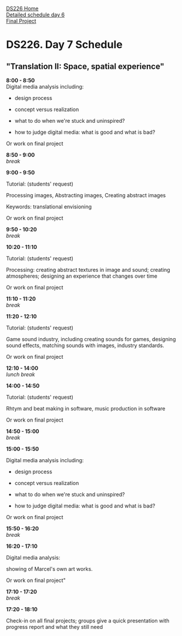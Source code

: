[DS226 Home](home.md)  
[Detailed schedule day 6](ds226-schedule-6.pdf)  
[Final Project](final.md)  

# DS226. Day 7 Schedule
## "Translation II: Space, spatial experience"



**8:00 - 8:50**  
Digital media analysis including:

- design process

- concept versus realization

- what to do when we're stuck and uninspired?

- how to judge digital media: what is good and what is bad?


Or work on final project




**8:50 - 9:00**  
_break_  
  
**9:00 - 9:50**  

Tutorial:
(students' request)
  
Processing images,
Abstracting images,
Creating abstract images
  
Keywords: translational envisioning
   
Or work on final project  


**9:50 - 10:20**  
_break_  
  
**10:20 - 11:10**  

Tutorial:
(students' request)
   
Processing: creating abstract textures in image and sound; creating atmospheres;
designing an experience that changes over time
  

Or work on final project  
  
**11:10 - 11:20**  
_break_  
  
**11:20 - 12:10**  

Tutorial:
(students' request)
  
Game sound industry,
including creating sounds for games, designing sound effects, matching sounds with images, industry standards.

  
Or work on final project 
  
**12:10 - 14:00**  
_lunch break_  
  
**14:00 - 14:50**  

Tutorial:
(students' request)
  
Rhtym and beat making in software, music production in software


  
Or work on final project
  
**14:50 - 15:00**  
_break_  
  
**15:00 - 15:50**  

Digital media analysis
including:

- design process

- concept versus realization

- what to do when we're stuck and uninspired?

- how to judge digital media: what is good and what is bad?
  

Or work on final project

  
**15:50 - 16:20**  
_break_  
  
**16:20 - 17:10**  

Digital media analysis:
  
showing of Marcel's own art works.


  


Or work on final project"

   
**17:10 - 17:20**  
_break_  
  
**17:20 - 18:10**  

Check-in on all final projects; groups give a quick presentation with progress report and what they still need

